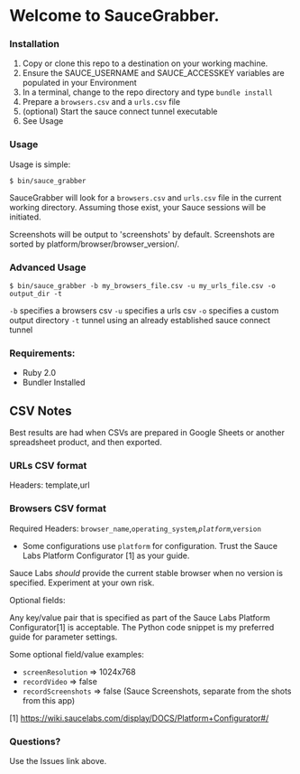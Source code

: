 # Welcome to SauceGrabber.

### Installation

1. Copy or clone this repo to a destination on your working machine.
2. Ensure the SAUCE_USERNAME and SAUCE_ACCESSKEY variables are populated in your Environment
3. In a terminal, change to the repo directory and type `bundle install`
4. Prepare a `browsers.csv` and a `urls.csv` file
5. (optional) Start the sauce connect tunnel executable
6. See Usage

### Usage

Usage is simple:

    $ bin/sauce_grabber 

SauceGrabber will look for a `browsers.csv` and `urls.csv` file in the current working directory. Assuming those exist, your Sauce sessions will be initiated.

Screenshots will be output to 'screenshots' by default. Screenshots are sorted by platform/browser/browser_version/.

### Advanced Usage

	$ bin/sauce_grabber -b my_browsers_file.csv -u my_urls_file.csv -o output_dir -t

`-b` specifies a browsers csv
`-u` specifies a urls csv
`-o` specifies a custom output directory
`-t` tunnel using an already established sauce connect tunnel

 ### Requirements:
 - Ruby 2.0
 - Bundler Installed

## CSV Notes

Best results are had when CSVs are prepared in Google Sheets or another spreadsheet product, and then exported.

### URLs CSV format

Headers: template,url

### Browsers CSV format

Required Headers: `browser_name`,`operating_system`*,`platform`*,`version`

* Some configurations use `platform` for configuration. Trust the Sauce Labs Platform Configurator [1] as your guide.

Sauce Labs _should_ provide the current stable browser when no version is specified. Experiment at your own risk.

Optional fields:

Any key/value pair that is specified as part of the Sauce Labs Platform Configurator[1] is acceptable. The Python code snippet is my preferred guide for parameter settings.

Some optional field/value examples:
- `screenResolution` => 1024x768
- `recordVideo` => false
- `recordScreenshots` => false (Sauce Screenshots, separate from the shots from this app)

[1] https://wiki.saucelabs.com/display/DOCS/Platform+Configurator#/

### Questions?

Use the Issues link above.
